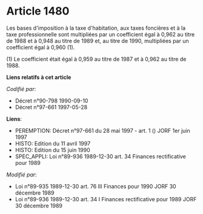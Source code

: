 # Article 1480

Les bases d'imposition à la taxe d'habitation, aux taxes foncières et à la taxe professionnelle sont multipliées par un
coefficient égal à 0,962 au titre de 1988 et à 0,948 au titre de 1989 et, au titre de 1990, multipliées par un coefficient
égal à 0,960 (1).

(1) Le coefficient était égal à 0,959 au titre de 1987 et à 0,962 au titre de 1988.

**Liens relatifs à cet article**

_Codifié par_:

  - Décret n°90-798 1990-09-10
  - Décret n°97-661 1997-05-28

**Liens**:

  - PEREMPTION: Décret n°97-661 du 28 mai 1997 - art. 1 () JORF 1er juin 1997
  - HISTO: Edition du 11 avril 1997
  - HISTO: Edition du 15 juin 1990
  - SPEC_APPLI: Loi n°89-936 1989-12-30 art. 34 Finances rectificative pour 1989

_Modifié par_:

  - Loi n°89-935 1989-12-30 art. 76 III Finances pour 1990 JORF 30 décembre 1989
  - Loi n°89-936 1989-12-30 art. 34 I Finances rectificative pour 1989 JORF 30 décembre 1989

